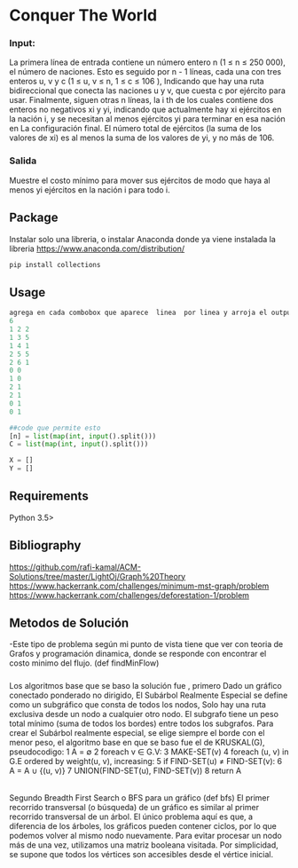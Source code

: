 # Conquer The World

### Input:
La primera línea de entrada contiene un número entero n (1 ≤ n ≤ 250 000), el número de naciones. Esto es seguido
por n - 1 líneas, cada una con tres enteros u, v y c (1 ≤ u, v ≤ n, 1 ≤ c ≤ 106
), Indicando que
hay una ruta bidireccional que conecta las naciones u y v, que cuesta c por ejército para usar.
Finalmente, siguen otras n líneas, la i
th de los cuales contiene dos enteros no negativos xi y yi, indicando
que actualmente hay xi ejércitos en la nación i, y se necesitan al menos ejércitos yi para terminar en esa nación en
La configuración final. El número total de ejércitos (la suma de los valores de xi) es al menos la suma de los
valores de yi, y no más de 106.
### Salida
Muestre el costo mínimo para mover sus ejércitos de modo que haya al menos yi ejércitos en la nación i para todo i.

## Package

Instalar solo una libreria, o instalar Anaconda donde ya viene instalada la libreria https://www.anaconda.com/distribution/

```bash
pip install collections
```

## Usage

```python
agrega en cada combobox que aparece  linea  por linea y arroja el output
6
1 2 2
1 3 5
1 4 1
2 5 5
2 6 1
0 0
1 0
2 1
2 1
0 1
0 1

##code que permite esto
[n] = list(map(int, input().split()))
C = list(map(int, input().split()))

X = []
Y = []
```

## Requirements
Python 3.5>

## Bibliography

https://github.com/rafi-kamal/ACM-Solutions/tree/master/LightOj/Graph%20Theory
https://www.hackerrank.com/challenges/minimum-mst-graph/problem
https://www.hackerrank.com/challenges/deforestation-1/problem


## Metodos de Solución
-Este tipo de problema según mi punto de vista tiene que ver con teoria de Grafos y programación dinamica, donde se responde con encontrar  el costo minimo del flujo.
(def findMinFlow)

#####
Los algoritmos base que se baso la solución fue , primero 
Dado un gráfico conectado ponderado no dirigido, El Subárbol Realmente Especial se define como un subgráfico que consta de todos los nodos, Solo hay una ruta exclusiva desde un nodo a cualquier otro nodo.
El subgrafo tiene un peso total mínimo (suma de todos los bordes) entre todos los subgrafos. Para crear el Subárbol realmente especial, se elige siempre el borde con el menor peso, el algoritmo base en que se baso fue el de  KRUSKAL(G), pseudocodigo:
1 A = ∅
2 foreach v ∈ G.V:
3    MAKE-SET(v)
4 foreach (u, v) in G.E ordered by weight(u, v), increasing:
5    if FIND-SET(u) ≠ FIND-SET(v):
6       A = A ∪ {(u, v)}
7       UNION(FIND-SET(u), FIND-SET(v))
8 return A
######

Segundo Breadth First Search o BFS para un gráfico (def bfs)
El primer recorrido transversal (o búsqueda) de un gráfico es similar al primer recorrido transversal de un árbol. El único problema aquí es que, a diferencia de los árboles, los gráficos pueden contener ciclos, por lo que podemos volver al mismo nodo nuevamente. Para evitar procesar un nodo más de una vez, utilizamos una matriz booleana visitada. Por simplicidad, se supone que todos los vértices son accesibles desde el vértice inicial.



